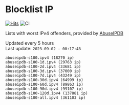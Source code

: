 # Blocklist IP

[![Hits](https://hits.seeyoufarm.com/api/count/incr/badge.svg?url=https%3A%2F%2Fgithub.com%2Fborestad%2Fblocklist-ip%2F&count_bg=%2379C83D&title_bg=%23555555&icon=&icon_color=%23E7E7E7&title=hits&edge_flat=false)](https://hits.seeyoufarm.com)  ![CI](https://img.shields.io/github/workflow/status/borestad/blocklist-ip/CI?style=flat-square)

Lists with worst IPv4 offenders, provided by [AbuseIPDB](https://www.abuseipdb.com/)

<!-- FOOTER-PLACEHOLDER -->
Updated every 5 hours<br>
Last update: `2023-09-02 - 00:17:48`
```
abuseipdb-s100.ipv4 (18270 ip)
abuseipdb-s100-1d.ipv4 (29763 ip)
abuseipdb-s100-2d.ipv4 (33681 ip)
abuseipdb-s100-3d.ipv4 (37000 ip)
abuseipdb-s100-7d.ipv4 (43249 ip)
abuseipdb-s100-30d.ipv4 (64999 ip)
abuseipdb-s100-60d.ipv4 (89863 ip)
abuseipdb-s100-90d.ipv4 (99107 ip)
abuseipdb-s100-120d.ipv4 (137881 ip)
abuseipdb-s100-all.ipv4 (361103 ip)
```
